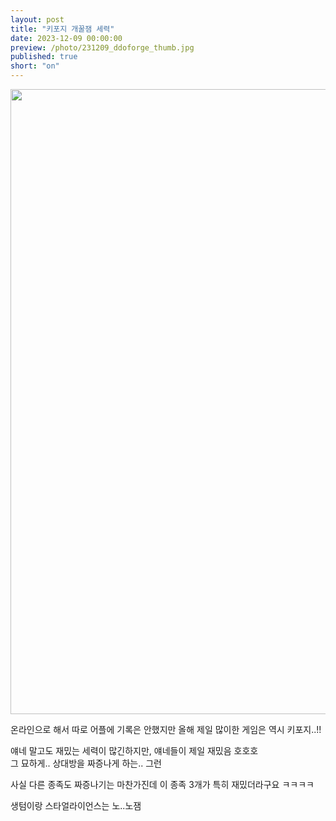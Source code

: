 ```yaml
---
layout: post
title: "키포지 개꿀잼 세력"
date: 2023-12-09 00:00:00
preview: /photo/231209_ddoforge_thumb.jpg
published: true
short: "on"
---
```


<img src="/photo/231209_ddoforge.jpg" width="1000">


온라인으로 해서 따로 어플에 기록은 안했지만 올해 제일 많이한 게임은 역시 키포지..!!<br>

얘네 말고도 재밌는 세력이 많긴하지만, 얘네들이 제일 재밌음 호호호<br>
그 묘하게.. 상대방을 짜증나게 하는.. 그런<br>

사실 다른 종족도 짜증나기는 마찬가진데 이 종족 3개가 특히 재밌더라구요 ㅋㅋㅋㅋ<br>

생텀이랑 스타얼라이언스는 노..노잼<br>

